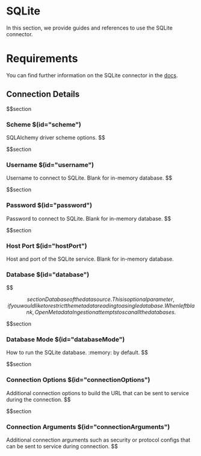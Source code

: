 # SQLite

In this section, we provide guides and references to use the SQLite connector.

# Requirements
You can find further information on the SQLite connector in the [docs](https://docs.open-metadata.org/connectors/database/sqlite).

## Connection Details

$$section
### Scheme $(id="scheme")

SQLAlchemy driver scheme options.
$$

$$section
### Username $(id="username")

Username to connect to SQLite. Blank for in-memory database.
$$

$$section
### Password $(id="password")

Password to connect to SQLite. Blank for in-memory database.
$$

$$section
### Host Port $(id="hostPort")

Host and port of the SQLite service. Blank for in-memory database.

### Database $(id="database")
$$

$$section
Database of the data source. This is optional parameter, if you would like to restrict the metadata reading to a single database. When left blank, OpenMetadata Ingestion attempts to scan all the databases.
$$

$$section
### Database Mode $(id="databaseMode")

How to run the SQLite database. :memory: by default.
$$

$$section
### Connection Options $(id="connectionOptions")

Additional connection options to build the URL that can be sent to service during the connection.
$$

$$section
### Connection Arguments $(id="connectionArguments")

Additional connection arguments such as security or protocol configs that can be sent to service during connection.
$$
